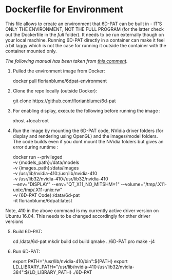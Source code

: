 # Dockerfile for Environment

This file allows to create an environment that 6D-PAT can be built in - IT'S ONLY THE ENVIRONMENT, NOT THE FULL PROGRAM (for the latter check out the Dockerfile in the _full_ folder). It needs to be run externally though on your local machine. Running 6D-PAT directly in a container can make it feel a bit laggy which is not the case for running it outside the container with the container mounted only.

_The following manual has been taken from [this comment](https://github.com/florianblume/6d-pat/issues/80#issuecomment-609876184)._

1. Pulled the environment image from Docker:

    docker pull florianblume/6dpat-environment

2. Clone the repo locally (outside Docker):

    git clone https://github.com/florianblume/6d-pat

3. For enabling display, execute the following before running the image :

    xhost +local:root

4. Run the image by mounting the 6D-PAT code, NVidia driver folders (for display and rendering using OpenGL) and the images/model folders. The code builds even if you dont mount the NVidia folders but gives an error during runtime :

    docker run --privileged \
     -v {models_path}:/data/models \
     -v {images_path}:/data/images \
     -v /usr/lib/nvidia-410:/usr/lib/nvidia-410 \
     -v /usr/lib32/nvidia-410:/usr/lib32/nvidia-410 \
     --env="DISPLAY"  --env="QT_X11_NO_MITSHM=1" --volume="/tmp/.X11-unix:/tmp/.X11-unix:rw"  \
     -v {6D-PAT Code}:/data/6d-pat \
     -it florianblume/6dpat:latest

Note, 410 in the above command is my currently active driver version on Ubuntu 16.04. This needs to be changed accordingly for other driver versions

5. Build 6D-PAT:

    cd /data/6d-pat
    mkdir build
    cd build 
    qmake ../6D-PAT.pro
    make -j4

6. Run 6D-PAT:

    export PATH="/usr/lib/nvidia-410/bin":${PATH}
    export LD_LIBRARY_PATH="/usr/lib/nvidia-410:/usr/lib32/nvidia-384":${LD_LIBRARY_PATH}
    ./6D-PAT

